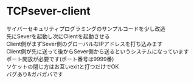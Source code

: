 # TCPsever-client
サイバーセキュリティプログラミングのサンプルコードを少し改造  
先にSeverを起動し次にClientを起動させる  
Client側がまずSever側のグローバルなIPアドレスを打ち込みます  
Client側が先に送って後からSever側から送るというシステムになっています  
ポート開放が必要です(ポート番号は9999番)  
ソケットの閉じ方はお互いexitと打つだけでOK  
バグあり&ガバガバです
